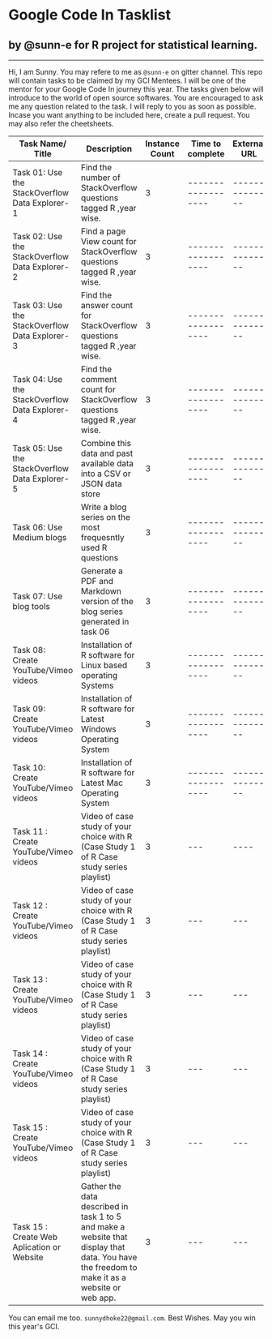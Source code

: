 # Google Code In Tasklist 
## by @sunn-e for R project for statistical learning.

[](https://codein.withgoogle.com/organizations/r-project-for-statistical-computing/)

---

Hi, I am Sunny. You may refere to me as `@sunn-e` on gitter channel. 
This repo will contain tasks to be claimed by my GCI Mentees. I will be one of the mentor for your Google Code In journey this year. The tasks given below will introduce to the world of open source softwares. You are encouraged to ask me any question related to the task. I will reply to you as soon as possible. 
Incase you want anything to be included here, create a pull request. You may also refer the cheetsheets.


Task Name/ Title | Description | Instance Count | Time to complete | External URL | Task Categorization | Categories
-----------------|-------------|----------------|------------------|--------------|---------------------|-----------
Task 01: Use the StackOverflow Data Explorer-1 | Find the number of StackOverflow questions tagged R  ,year wise. | 3  |------------------|--------------|---------------------|-----------
Task 02: Use the StackOverflow Data Explorer-2| Find a page View count for StackOverflow questions tagged R  ,year wise.| 3 |------------------|--------------|---------------------|-----------
Task 03: Use the StackOverflow Data Explorer-3| Find the answer count for StackOverflow questions tagged R ,year wise.| 3 |------------------|--------------|---------------------|-----------
Task 04: Use the StackOverflow Data Explorer-4| Find the comment count for StackOverflow questions tagged R  ,year wise.| 3  |------------------|--------------|---------------------|-----------
Task 05: Use the StackOverflow Data Explorer-5| Combine this data and past available data into a CSV or JSON data store | 3 |------------------|--------------|---------------------|-----------
Task 06: Use Medium blogs| Write a blog series on the most frequesntly used R questions |3 |------------------|--------------|---------------------|-----------
Task 07: Use blog tools | Generate a PDF and Markdown version of the blog series generated in task 06| 3 |------------------|--------------|---------------------|-----------
Task 08: Create YouTube/Vimeo videos | Installation of R software for Linux based operating Systems |3|------------------|--------------|---------------------|-----------
Task 09: Create YouTube/Vimeo videos | Installation of R software for Latest Windows Operating System | 3 |------------------|--------------|---------------------|-----------
Task 10: Create YouTube/Vimeo videos | Installation of R software for Latest Mac Operating System | 3 |------------------|--------------|---------------------|-----------
Task 11 : Create YouTube/Vimeo videos | Video of case study of your choice with R (Case Study 1 of R Case study series playlist) | 3 |--- | ----|----
Task 12 : Create YouTube/Vimeo videos | Video of case study of your choice with R (Case Study 1 of R Case study series playlist) | 3 | ---| ---|----
Task 13 : Create YouTube/Vimeo videos | Video of case study of your choice with R (Case Study 1 of R Case study series playlist) | 3 | ---| ---|----
Task 14 : Create YouTube/Vimeo videos | Video of case study of your choice with R (Case Study 1 of R Case study series playlist) | 3 | ---| ---|----
Task 15 : Create YouTube/Vimeo videos | Video of case study of your choice with R (Case Study 1 of R Case study series playlist) | 3 | ---| ---|----
Task 15 : Create Web Aplication or Website | Gather the data described in task 1 to 5 and make a website that display that data. You have the freedom to make it as a website or web app. | 3 | ---| ---| 

You can email me too. `sunnydhoke22@gmail.com`.
Best Wishes. May you win this year's GCI. 
